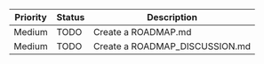 **Priority** | **Status** | **Description**
-------- | ------ | -----------
Medium | TODO | Create a ROADMAP.md
Medium | TODO | Create a ROADMAP_DISCUSSION.md
